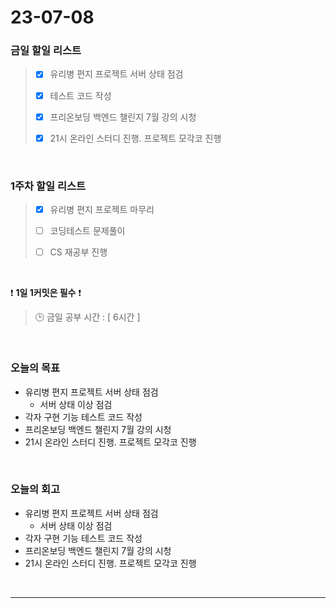 # 23-07-08
### 금일 할일 리스트
> - [x]  유리병 편지 프로젝트 서버 상태 점검
>
> - [x]  테스트 코드 작성
>
> - [x]  프리온보딩 백엔드 챌린지 7월 강의 시청
>
> - [x]  21시 온라인 스터디 진행. 프로젝트 모각코 진행


<br/>

### 1주차 할일 리스트  
> - [x]  유리병 편지 프로젝트 마무리 
>
> - [ ]  코딩테스트 문제풀이
>
> - [ ]  CS 재공부 진행

<br/>

❗ **1일 1커밋은 필수** ❗
> 🕒 금일 공부 시간 : [ 6시간 ]
  
<br/>

### 오늘의 목표
- 유리병 편지 프로젝트 서버 상태 점검
    - 서버 상태 이상 점검
- 각자 구현 기능 테스트 코드 작성
- 프리온보딩 백엔드 챌린지 7월 강의 시청
- 21시 온라인 스터디 진행. 프로젝트 모각코 진행

<br>

### 오늘의 회고
- 유리병 편지 프로젝트 서버 상태 점검
    - 서버 상태 이상 점검
- 각자 구현 기능 테스트 코드 작성
- 프리온보딩 백엔드 챌린지 7월 강의 시청
- 21시 온라인 스터디 진행. 프로젝트 모각코 진행

<br/>

------------  
